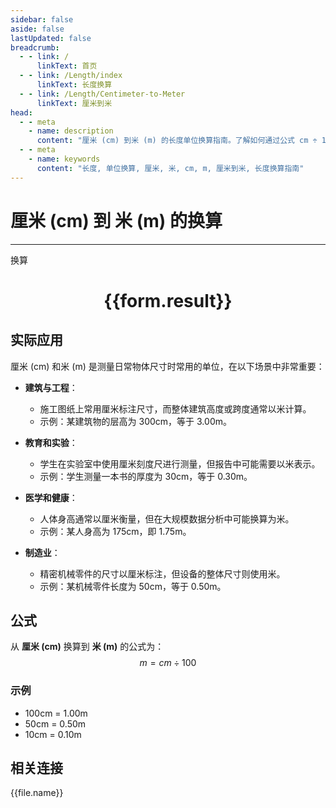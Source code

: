 ```yaml
---
sidebar: false
aside: false
lastUpdated: false
breadcrumb:
  - - link: /
      linkText: 首页
  - - link: /Length/index
      linkText: 长度换算
  - - link: /Length/Centimeter-to-Meter
      linkText: 厘米到米
head:
  - - meta
    - name: description
      content: "厘米 (cm) 到米 (m) 的长度单位换算指南。了解如何通过公式 cm ÷ 100 换算为米。"
  - - meta
    - name: keywords
      content: "长度, 单位换算, 厘米, 米, cm, m, 厘米到米, 长度换算指南"
---
```

# 厘米 (cm) 到 米 (m) 的换算
---
<script setup>
import { onMounted, reactive, inject, ref } from 'vue'
import { NButton, NForm, NFormItem, NInput, NInputNumber, NSelect, NCard, useMessage,NGrid ,NGi } from 'naive-ui'
import { defineClientComponent } from 'vitepress'
import { Length } from '../../files';

const convert = inject('convert')

const form = reactive({
  number: null,
  result: '',
})

const convertHandler = () => {
  if (form.number !== null && !isNaN(form.number)) {
    const convertedValue = parseFloat(form.number) / 100
    form.result = `${form.number}cm = ${convertedValue.toFixed(2)}m`
  } else {
    form.result = '请输入有效的数值。'
  }
}
</script>

<n-form size="large" :model="form">
  <n-form-item label="厘米 (cm)">
    <n-input-number v-model:value="form.number" placeholder="输入厘米" style="width: 100%" />
  </n-form-item>
  <n-form-item>
    <n-button type="info" @click="convertHandler" block>换算</n-button>
  </n-form-item>
</n-form>

<n-card  embedded :bordered="false" hoverable>
  <div  style="text-align:center">
    <h1>{{form.result}}</h1>
  </div>
</n-card>

## 实际应用

厘米 (cm) 和米 (m) 是测量日常物体尺寸时常用的单位，在以下场景中非常重要：

- **建筑与工程**：
  - 施工图纸上常用厘米标注尺寸，而整体建筑高度或跨度通常以米计算。
  - 示例：某建筑物的层高为 300cm，等于 3.00m。

- **教育和实验**：
  - 学生在实验室中使用厘米刻度尺进行测量，但报告中可能需要以米表示。
  - 示例：学生测量一本书的厚度为 30cm，等于 0.30m。

- **医学和健康**：
  - 人体身高通常以厘米衡量，但在大规模数据分析中可能换算为米。
  - 示例：某人身高为 175cm，即 1.75m。

- **制造业**：
  - 精密机械零件的尺寸以厘米标注，但设备的整体尺寸则使用米。
  - 示例：某机械零件长度为 50cm，等于 0.50m。

## 公式

从 **厘米 (cm)** 换算到 **米 (m)** 的公式为：
$$ m = cm \div 100 $$

### 示例
- 100cm = 1.00m
- 50cm = 0.50m
- 10cm = 0.10m

## 相关连接
<n-grid x-gap="12" :cols="2">
  <n-gi v-for="(file, index) in Length" :key="index">
    <n-button
      text
      tag="a"
      :href="file.path"
      type="info"
    >
      {{file.name}}
    </n-button>
  </n-gi>
</n-grid>